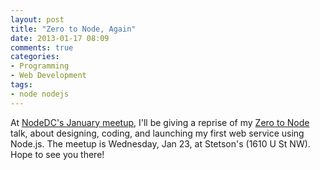 ```yaml
---
layout: post
title: "Zero to Node, Again"
date: 2013-01-17 08:09
comments: true
categories:
- Programming
- Web Development
tags:
- node nodejs
---
```


At [NodeDC's January meetup](http://www.meetup.com/node-dc/events/98796672/),
I'll be giving a reprise of my
[Zero to Node](http://sandinmyjoints.github.com/zero-to-node/) talk, about
designing, coding, and launching my first web service using Node.js. The meetup
is Wednesday, Jan 23, at Stetson's (1610 U St NW). Hope to see you there!
